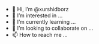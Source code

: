 - 👋 Hi, I’m @xurshidborz
- 👀 I’m interested in ...
- 🌱 I’m currently learning ...
- 💞️ I’m looking to collaborate on ...
- 📫 How to reach me ...

<!---
xurshidborz/xurshidborz is a ✨ special ✨ repository because its `README.md` (this file) appears on your GitHub profile.
You can click the Preview link to take a look at your changes.
--->
